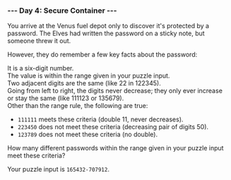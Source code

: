 ### --- Day 4: Secure Container ---

You arrive at the Venus fuel depot only to discover it's protected by a password. The Elves had written the password on a sticky note, but someone threw it out.  

However, they do remember a few key facts about the password:  

It is a six-digit number.  
The value is within the range given in your puzzle input.  
Two adjacent digits are the same (like 22 in 122345).  
Going from left to right, the digits never decrease; they only ever increase or stay the same (like 111123 or 135679).  
Other than the range rule, the following are true:  

  - `111111` meets these criteria (double 11, never decreases).  
  - `223450` does not meet these criteria (decreasing pair of digits 50).  
  - `123789` does not meet these criteria (no double).  

How many different passwords within the range given in your puzzle input meet these criteria?  

Your puzzle input is `165432-707912`.